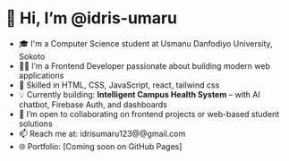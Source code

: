# 👋 Hi, I’m @idris-umaru

- 🎓 I'm a Computer Science student at Usmanu Danfodiyo University, Sokoto
- 👨‍💻 I’m a Frontend Developer passionate about building modern web applications
- 🚀 Skilled in HTML, CSS, JavaScript, react, tailwind css 
- 💡 Currently building: **Intelligent Campus Health System** – with AI chatbot, Firebase Auth, and dashboards
- 🤝 I’m open to collaborating on frontend projects or web-based student solutions
- 📫 Reach me at: idrisumaru123@@gmail.com
- 🌐 Portfolio: [Coming soon on GitHub Pages]

<!---
idris-umaru/idris-umaru is a ✨ special ✨ repository because its `README.md` (this file) appears on your GitHub profile.
You can click the Preview link to take a look at your changes.
--->
